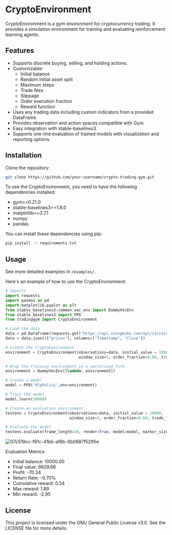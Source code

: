 # CryptoEnvironment

CryptoEnvironment is a gym environment for cryptocurrency trading. It provides a simulation environment for training and evaluating reinforcement learning agents.

## Features

- Supports discrete buying, selling, and holding actions.
- Customizable:
    - Initial balance
    - Random initial asset split
    - Maximum steps
    - Trade fees
    - Slippage
    - Order execution fraction
    - Reward function
- Uses any trading data including custom indicators from a provided DataFrame.
- Provides observation and action spaces compatible with Gym.
- Easy integration with stable-baselines3.
- Supports one-line evaluation of trained models with visualization and reporting options.


## Installation

Clone the repository:
```bash
git clone https://github.com/your-username/crypto-trading-gym.git
```

To use the CryptoEnvironment, you need to have the following dependencies installed:

- gym==0.21.0
- stable-baselines3==1.8.0
- matplotlib==3.7.1
- numpy
- pandas

You can install these dependencies using pip:
```bash
pip install -r requirements.txt
```

## Usage
See more detailed examples in `/examples/`.

Here's an example of how to use the CryptoEnvironment:

```python
# Imports
import requests
import pandas as pd
import matplotlib.pyplot as plt 
from stable_baselines3.common.vec_env import DummyVecEnv
from stable_baselines3 import PPO
from tradinggym import CryptoEnvironment

# Load the data
data = pd.DataFrame(requests.get("https://api.coingecko.com/api/v3/coins/bitcoin/market_chart?vs_currency=usd&days=30")
data = data.json()["prices"], columns=["Timestamp", "Close"])

# Create the CryptoEnvironment
environment = CryptoEnvironment(observations=data, initial_value = 10000, 
                                window_size=5, order_fraction=0.66, trade_fee=0.003375)

# Wrap the training environment in a vectorized form
environment = DummyVecEnv([lambda: environment])

# Create a model
model = PPO('MlpPolicy',env=environment)

# Train the model
model.learn(10000)

# Create an evaluation environment
testenv = CryptoEnvironment(observations=data, initial_value = 10000, 
                            window_size=5, order_fraction=0.66, trade_fee=0.003375)

# Evaluate the model
testenv.evaluate(frame_length=50, render=True, model=model, marker_size=25, verbose=1)
```
![07c519cc-f91c-41bb-af8b-0b0887f5295e](https://github.com/astrologos/tradinggym/assets/82430396/83342eda-5b86-463c-b5b1-861b72d90268)

Evaluation Metrics:  
- Initial balance:     10000.00
- Final value:         9929.66
- Profit:              -70.34
- Return Rate:         -0.70%
- Cumulative reward:   0.54
- Max reward:          1.89
- Min reward:          -2.95

## License
This project is licensed under the GNU General Public License v3.0. See the LICENSE file for more details.
